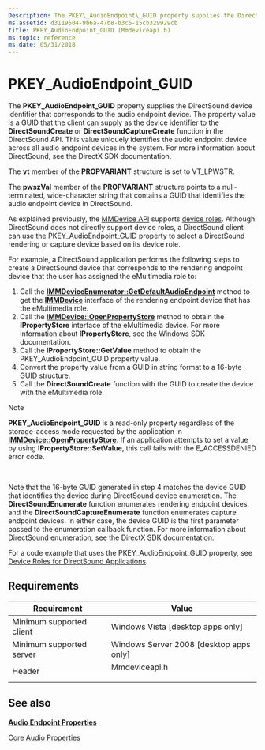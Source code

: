 ```yaml
---
Description: The PKEY\_AudioEndpoint\_GUID property supplies the DirectSound device identifier that corresponds to the audio endpoint device.
ms.assetid: d3119504-9b6a-47b8-b3c6-15cb329929cb
title: PKEY_AudioEndpoint_GUID (Mmdeviceapi.h)
ms.topic: reference
ms.date: 05/31/2018
---
```


# PKEY\_AudioEndpoint\_GUID

The **PKEY\_AudioEndpoint\_GUID** property supplies the DirectSound device identifier that corresponds to the audio endpoint device. The property value is a GUID that the client can supply as the device identifier to the **DirectSoundCreate** or **DirectSoundCaptureCreate** function in the DirectSound API. This value uniquely identifies the audio endpoint device across all audio endpoint devices in the system. For more information about DirectSound, see the DirectX SDK documentation.

The **vt** member of the **PROPVARIANT** structure is set to VT\_LPWSTR.

The **pwszVal** member of the **PROPVARIANT** structure points to a null-terminated, wide-character string that contains a GUID that identifies the audio endpoint device in DirectSound.

As explained previously, the [MMDevice API](mmdevice-api.md) supports [device roles](device-roles.md). Although DirectSound does not directly support device roles, a DirectSound client can use the PKEY\_AudioEndpoint\_GUID property to select a DirectSound rendering or capture device based on its device role.

For example, a DirectSound application performs the following steps to create a DirectSound device that corresponds to the rendering endpoint device that the user has assigned the eMultimedia role to:

1.  Call the [**IMMDeviceEnumerator::GetDefaultAudioEndpoint**](/windows/desktop/api/Mmdeviceapi/nf-mmdeviceapi-immdeviceenumerator-getdefaultaudioendpoint) method to get the [**IMMDevice**](/windows/desktop/api/Mmdeviceapi/nn-mmdeviceapi-immdevice) interface of the rendering endpoint device that has the eMultimedia role.
2.  Call the [**IMMDevice::OpenPropertyStore**](/windows/desktop/api/Mmdeviceapi/nf-mmdeviceapi-immdevice-openpropertystore) method to obtain the **IPropertyStore** interface of the eMultimedia device. For more information about **IPropertyStore**, see the Windows SDK documentation.
3.  Call the **IPropertyStore::GetValue** method to obtain the PKEY\_AudioEndpoint\_GUID property value.
4.  Convert the property value from a GUID in string format to a 16-byte GUID structure.
5.  Call the **DirectSoundCreate** function with the GUID to create the device with the eMultimedia role.

> [!Note]  
> **PKEY\_AudioEndpoint\_GUID** is a read-only property regardless of the storage-access mode requested by the application in [**IMMDevice::OpenPropertyStore**](/windows/desktop/api/Mmdeviceapi/nf-mmdeviceapi-immdevice-openpropertystore). If an application attempts to set a value by using **IPropertyStore::SetValue**, this call fails with the E\_ACCESSDENIED error code.

 

Note that the 16-byte GUID generated in step 4 matches the device GUID that identifies the device during DirectSound device enumeration. The **DirectSoundEnumerate** function enumerates rendering endpoint devices, and the **DirectSoundCaptureEnumerate** function enumerates capture endpoint devices. In either case, the device GUID is the first parameter passed to the enumeration callback function. For more information about DirectSound enumeration, see the DirectX SDK documentation.

For a code example that uses the PKEY\_AudioEndpoint\_GUID property, see [Device Roles for DirectSound Applications](device-roles-for-directsound-applications.md).

## Requirements



| Requirement | Value |
|-------------------------------------|------------------------------------------------------------------------------------------|
| Minimum supported client<br/> | Windows Vista \[desktop apps only\]<br/>                                           |
| Minimum supported server<br/> | Windows Server 2008 \[desktop apps only\]<br/>                                     |
| Header<br/>                   | <dl> <dt>Mmdeviceapi.h</dt> </dl> |



## See also

<dl> <dt>

[**Audio Endpoint Properties**](audio-endpoint-properties.md)
</dt> <dt>

[Core Audio Properties](core-audio-properties.md)
</dt> </dl>

 

 




